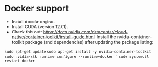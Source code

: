 # Docker support

- Install docekr engine.
- Install CUDA (version 12.01).
- Check this out: https://docs.nvidia.com/datacenter/cloud-native/container-toolkit/install-guide.html. 
Install the nvidia-container-toolkit package (and dependencies) after updating the package listing:

`sudo apt-get update`
`sudo apt-get install -y nvidia-container-toolkit`
`sudo nvidia-ctk runtime configure --runtime=docker''`
`sudo systemctl restart docker`